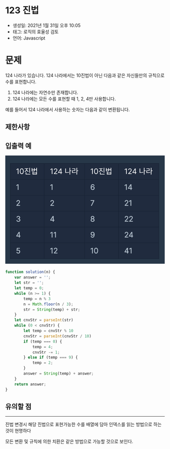 # 123 진법

- 생성일: 2021년 1월 31일 오후 10:05
- 태그: 로직의 효율성 검토
- 언어: Javascript

# 문제

124 나라가 있습니다. 124 나라에서는 10진법이 아닌 다음과 같은 자신들만의 규칙으로 수를 표현합니다.

1. 124 나라에는 자연수만 존재합니다.
2. 124 나라에는 모든 수를 표현할 때 1, 2, 4만 사용합니다.

예를 들어서 124 나라에서 사용하는 숫자는 다음과 같이 변환됩니다.

## 제한사항

## 입출력 예

![src/_2021-02-07__12.41.56.png](./src/_2021-02-07__12.41.56.png)

```jsx
function solution(n) {
    var answer = '';
    let str = '';
    let temp = 0;
    while (n >= 1) {
        temp = n % 3
        n = Math.floor(n / 3);
        str = String(temp) + str;
    }
    let cnvStr = parseInt(str)
    while (0 < cnvStr) {
        let temp = cnvStr % 10
        cnvStr = parseInt(cnvStr / 10)
        if (temp === 0) {
            temp = 4;
            cnvStr -= 1;
        } else if (temp === 9) {
            temp = 2;
        }
        answer = String(temp) + answer;
    }
    return answer;
}
```

## 유의할 점

---

진법 변경시 해당 진법으로 표현가능한 수를 배열에 담아 인덱스를 읽는 방법으로 하는 것이 현명하다

모든 변환 및 규칙에 의한 치환은 같은 방법으로 가능할 것으로 보인다.

```jsx

```